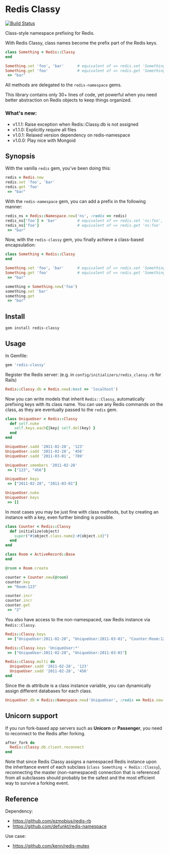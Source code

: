 Redis Classy
============

[![Build Status](https://secure.travis-ci.org/kenn/redis-classy.png)](http://travis-ci.org/kenn/redis-classy)

Class-style namespace prefixing for Redis.

With Redis Classy, class names become the prefix part of the Redis keys.

```ruby
class Something < Redis::Classy
end

Something.set 'foo', 'bar'      # equivalent of => redis.set 'Something:foo', 'bar'
Something.get 'foo'             # equivalent of => redis.get 'Something:foo'
 => "bar"
```

All methods are delegated to the `redis-namespace` gems.

This library contains only 30+ lines of code, yet powerful when you need better abstraction on Redis objects to keep things organized.

### What's new:

* v1.1.1: Raise exception when Redis::Classy.db is not assigned
* v1.1.0: Explicitly require all files
* v1.0.1: Relaxed version dependency on redis-namespace
* v1.0.0: Play nice with Mongoid

Synopsis
--------

With the vanilla `redis` gem, you've been doing this:

```ruby
redis = Redis.new
redis.set 'foo', 'bar'
redis.get 'foo'
 => "bar"
```

With the `redis-namespace` gem, you can add a prefix in the following manner:

```ruby
redis_ns = Redis::Namespace.new('ns', :redis => redis)
redis_ns['foo'] = 'bar'         # equivalent of => redis.set 'ns:foo', 'bar'
redis_ns['foo']                 # equivalent of => redis.get 'ns:foo'
 => "bar"
```

Now, with the `redis-classy` gem, you finally achieve a class-based encapsulation:

```ruby
class Something < Redis::Classy
end

Something.set 'foo', 'bar'      # equivalent of => redis.set 'Something:foo', 'bar'
Something.get 'foo'             # equivalent of => redis.get 'Something:foo'
 => "bar"

something = Something.new('foo')
something.set 'bar'
something.get
 => "bar"
```

Install
-------

    gem install redis-classy

Usage
-----

In Gemfile:

```ruby
gem 'redis-classy'
```

Register the Redis server: (e.g. in `config/initializers/redis_classy.rb` for Rails)

```ruby
Redis::Classy.db = Redis.new(:host => 'localhost')
```

Now you can write models that inherit `Redis::Classy`, automatically prefixing keys with its class name.
You can use any Redis commands on the class, as they are eventually passed to the `redis` gem.

```ruby
class UniqueUser < Redis::Classy
  def self.nuke
    self.keys.each{|key| self.del(key) }
  end
end

UniqueUser.sadd '2011-02-28', '123'
UniqueUser.sadd '2011-02-28', '456'
UniqueUser.sadd '2011-03-01', '789'

UniqueUser.smembers '2011-02-28'
 => ["123", "456"]

UniqueUser.keys
 => ["2011-02-28", "2011-03-01"]

UniqueUser.nuke
UniqueUser.keys
 => []
```

In most cases you may be just fine with class methods, but by creating an instance with a key, even further binding is possible.

```ruby
class Counter < Redis::Classy
  def initialize(object)
    super("#{object.class.name}:#{object.id}")
  end
end

class Room < ActiveRecord::Base
end

@room = Room.create

counter = Counter.new(@room)
counter.key
 => "Room:123"

counter.incr
counter.incr
counter.get
 => "2"
```

You also have access to the non-namespaced, raw Redis instance via `Redis::Classy`.

```ruby
Redis::Classy.keys
 => ["UniqueUser:2011-02-28", "UniqueUser:2011-03-01", "Counter:Room:123"]

Redis::Classy.keys 'UniqueUser:*'
 => ["UniqueUser:2011-02-28", "UniqueUser:2011-03-01"]

Redis::Classy.multi do
  UniqueUser.sadd '2011-02-28', '123'
  UniqueUser.sadd '2011-02-28', '456'
end
```

Since the `db` attribute is a class instance variable, you can dynamically assign different databases for each class.

```ruby
UniqueUser.db = Redis::Namespace.new('UniqueUser', :redis => Redis.new(:host => 'another.host'))
```

Unicorn support
---------------

If you run fork-based app servers such as **Unicorn** or **Passenger**, you need to reconnect to the Redis after forking.

```ruby
after_fork do
  Redis::Classy.db.client.reconnect
end
```

Note that since Redis Classy assigns a namespaced Redis instance upon the inheritance event of each subclass (`class Something < Redis::Classy`), reconnecting the master (non-namespaced) connection that is referenced from all subclasses should probably be the safest and the most efficient way to survive a forking event.

Reference
---------

Dependency:

* <https://github.com/ezmobius/redis-rb>
* <https://github.com/defunkt/redis-namespace>

Use case:

* <https://github.com/kenn/redis-mutex>
